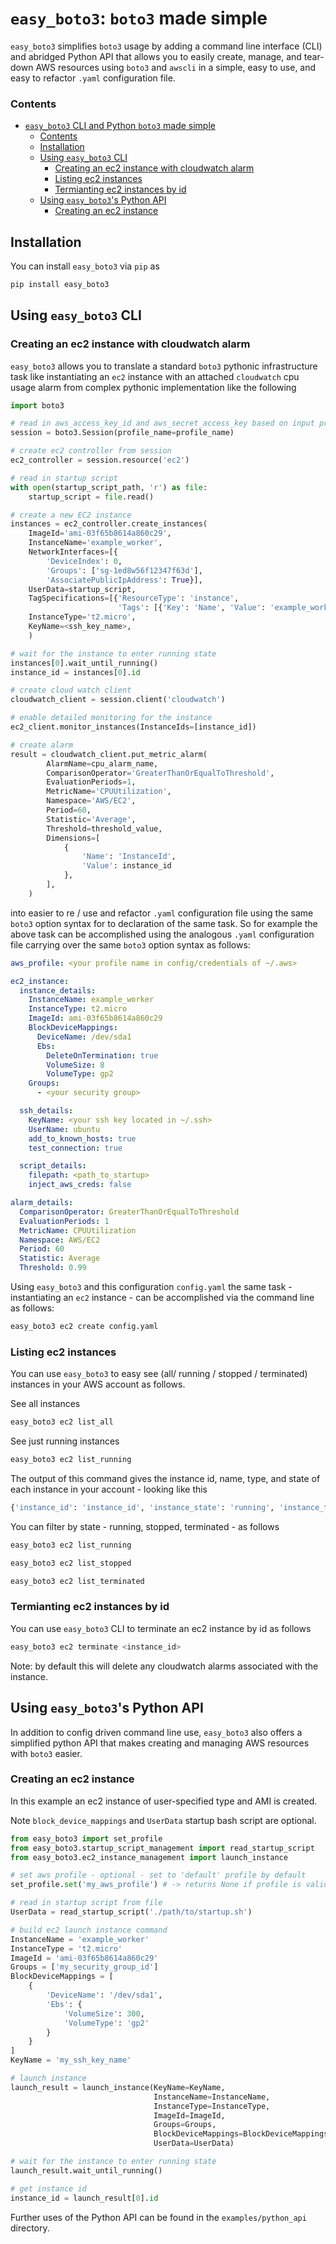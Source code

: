 # `easy_boto3`: `boto3` made simple 

`easy_boto3` simplifies `boto3` usage by adding a command line interface (CLI) and abridged Python API that allows you to easily create, manage, and tear-down AWS resources using `boto3` and `awscli` in a simple, easy to use, and easy to refactor `.yaml` configuration file.

### Contents
- [`easy_boto3` CLI and Python `boto3` made simple](#easy_boto3-cli-and-python-boto3-made-simple)
    - [Contents](#contents)
  - [Installation](#installation)
  - [Using `easy_boto3` CLI](#using-easy_boto3-cli)
    - [Creating an ec2 instance with cloudwatch alarm](#creating-an-ec2-instance-with-cloudwatch-alarm)
    - [Listing ec2 instances](#listing-ec2-instances)
    - [Termianting ec2 instances by id](#termianting-ec2-instances-by-id)
  - [Using `easy_boto3`'s Python API](#using-easy_boto3s-python-api)
    - [Creating an ec2 instance](#creating-an-ec2-instance)

## Installation 

You can install `easy_boto3` via `pip` as

```bash
pip install easy_boto3
```

## Using `easy_boto3` CLI

### Creating an ec2 instance with cloudwatch alarm

`easy_boto3` allows you to translate a standard `boto3` pythonic infrastructure task like instantiating an `ec2` instance with an attached `cloudwatch` cpu usage alarm from complex pythonic implementation like the following 

```python
import boto3

# read in aws_access_key_id and aws_secret_access_key based on input profile_name using boto3
session = boto3.Session(profile_name=profile_name)

# create ec2 controller from session
ec2_controller = session.resource('ec2')

# read in startup script
with open(startup_script_path, 'r') as file:
    startup_script = file.read()

# create a new EC2 instance
instances = ec2_controller.create_instances(
    ImageId='ami-03f65b8614a860c29',
    InstanceName='example_worker',
    NetworkInterfaces=[{
        'DeviceIndex': 0,
        'Groups': ['sg-1ed8w56f12347f63d'],
        'AssociatePublicIpAddress': True}],
    UserData=startup_script,
    TagSpecifications=[{'ResourceType': 'instance',
                        'Tags': [{'Key': 'Name', 'Value': 'example_worker'}]}],
    InstanceType='t2.micro',
    KeyName=<ssh_key_name>,
    )

# wait for the instance to enter running state
instances[0].wait_until_running()
instance_id = instances[0].id

# create cloud watch client
cloudwatch_client = session.client('cloudwatch')

# enable detailed monitoring for the instance
ec2_client.monitor_instances(InstanceIds=[instance_id])

# create alarm
result = cloudwatch_client.put_metric_alarm(
        AlarmName=cpu_alarm_name,
        ComparisonOperator='GreaterThanOrEqualToThreshold',
        EvaluationPeriods=1,
        MetricName='CPUUtilization',
        Namespace='AWS/EC2',
        Period=60,
        Statistic='Average',
        Threshold=threshold_value,
        Dimensions=[
            {
                'Name': 'InstanceId',
                'Value': instance_id
            },
        ],
    )
```

into easier to re / use and refactor `.yaml` configuration file using the same `boto3` option syntax for to declaration of the same task.  So for example the above task can be accomplished using the analogous `.yaml` configuration file carrying over the same `boto3` option syntax as follows:

```yaml
aws_profile: <your profile name in config/credentials of ~/.aws>

ec2_instance:
  instance_details:
    InstanceName: example_worker
    InstanceType: t2.micro
    ImageId: ami-03f65b8614a860c29
    BlockDeviceMappings: 
      DeviceName: /dev/sda1
      Ebs: 
        DeleteOnTermination: true
        VolumeSize: 8
        VolumeType: gp2
    Groups:
      - <your security group>

  ssh_details: 
    KeyName: <your ssh key located in ~/.ssh>
    UserName: ubuntu
    add_to_known_hosts: true
    test_connection: true

  script_details: 
    filepath: <path_to_startup>
    inject_aws_creds: false

alarm_details:
  ComparisonOperator: GreaterThanOrEqualToThreshold
  EvaluationPeriods: 1
  MetricName: CPUUtilization
  Namespace: AWS/EC2
  Period: 60
  Statistic: Average
  Threshold: 0.99
```

Using `easy_boto3` and this configuration `config.yaml` the same task - instantiating an `ec2` instance - can be accomplished via the command line as follows:

```bash
easy_boto3 ec2 create config.yaml
```

### Listing ec2 instances 

You can use `easy_boto3` to easy see (all/ running / stopped / terminated) instances in your AWS account as follows.

See all instances

```bash
easy_boto3 ec2 list_all
```


See just running instances 

```bash
easy_boto3 ec2 list_running
```

The output of this command gives the instance id, name, type, and state of each instance in your account - looking like this

```bash
{'instance_id': 'instance_id', 'instance_state': 'running', 'instance_type': 't2.micro'}
```

You can filter by state - running, stopped, terminated - as follows

```bash
easy_boto3 ec2 list_running
```

```bash
easy_boto3 ec2 list_stopped
```

```bash
easy_boto3 ec2 list_terminated
```

### Termianting ec2 instances by id  

You can use `easy_boto3` CLI to terminate an ec2 instance by id as follows

```bash
easy_boto3 ec2 terminate <instance_id>
```

Note: by default this will delete any cloudwatch alarms associated with the instance.


## Using `easy_boto3`'s Python API

In addition to config driven command line use, `easy_boto3` also offers a simplified python API that makes creating and managing AWS resources with `boto3` easier.

### Creating an ec2 instance 

In this example an ec2 instance of user-specified type and AMI is created.

Note `block_device_mappings` and `UserData` startup bash script are optional.

```python
from easy_boto3 import set_profile
from easy_boto3.startup_script_management import read_startup_script
from easy_boto3.ec2_instance_management import launch_instance

# set aws profile - optional - set to 'default' profile by default
set_profile.set('my_aws_profile') # -> returns None if profile is valid

# read in startup script from file
UserData = read_startup_script('./path/to/startup.sh')

# build ec2 launch instance command
InstanceName = 'example_worker'
InstanceType = 't2.micro'
ImageId = 'ami-03f65b8614a860c29'
Groups = ['my_security_group_id']
BlockDeviceMappings = [
    {
        'DeviceName': '/dev/sda1',
        'Ebs': {
            'VolumeSize': 300,
            'VolumeType': 'gp2'
        }
    }
]
KeyName = 'my_ssh_key_name'

# launch instance
launch_result = launch_instance(KeyName=KeyName,
                                InstanceName=InstanceName,
                                InstanceType=InstanceType,
                                ImageId=ImageId,
                                Groups=Groups,
                                BlockDeviceMappings=BlockDeviceMappings,
                                UserData=UserData)

# wait for the instance to enter running state
launch_result.wait_until_running()

# get instance id
instance_id = launch_result[0].id
```
Further uses of the Python API can be found in the `examples/python_api` directory.
